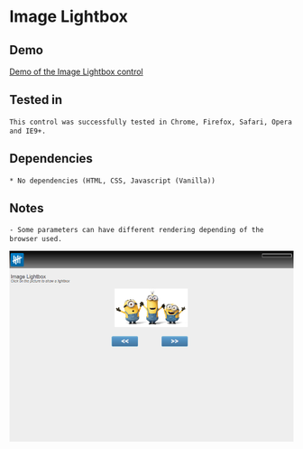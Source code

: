 Image Lightbox
==============

Demo
-------

[Demo of the Image Lightbox control](http://show.askia.com/WebProd/cgi-bin/AskiaExt.dll?Action=StartSurvey&SurveyName=ADC2_ImageLightbox)

Tested in
-----------

    This control was successfully tested in Chrome, Firefox, Safari, Opera and IE9+.

Dependencies
-----------------

    * No dependencies (HTML, CSS, Javascript (Vanilla))

Notes
-------

    - Some parameters can have different rendering depending of the browser used.

![screenshot](/example/adc2-imageLightbox.png)
